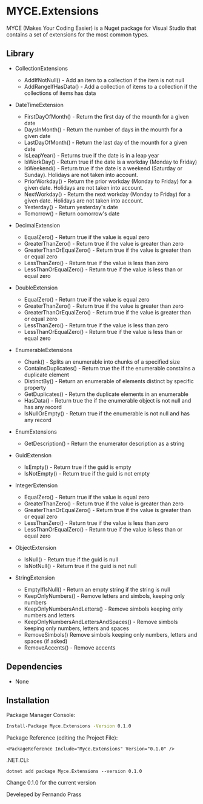 # MYCE.Extensions
MYCE (Makes Your Coding Easier) is a Nuget package for Visual Studio that contains a set of extensions for the most common types.

## Library
- CollectionExtensions
    - AddIfNotNull() - Add an item to a collection if the item is not null
    - AddRangeIfHasData() - Add a collection of items to a collection if the collections of items has data

- DateTimeExtension
    - FirstDayOfMonth() - Return the first day of the mounth for a given date
    - DaysInMonth() - Return the number of days in the mounth for a given date
    - LastDayOfMonth() - Return the last day of the mounth for a given date
    - IsLeapYear() - Returns true if the date is in a leap year
    - IsWorkDay() - Return true if the date is a workday (Monday to Friday)
    - IsWeekend() - Return true if the date is a weekend (Saturday or Sunday). Holidays are not taken into account.
    - PriorWorkday() - Return the prior workday (Monday to Friday) for a given date. Holidays are not taken into account.
    - NextWorkday() - Return the next workday (Monday to Friday) for a given date. Holidays are not taken into account.
    - Yesterday() - Return yesterday's date
    - Tomorrow() - Return oomorrow's date

- DecimalExtension
    - EqualZero() - Return true if the value is equal zero
    - GreaterThanZero() - Return true if the value is greater than zero
    - GreaterThanOrEqualZero() - Return true if the value is greater than or equal zero
    - LessThanZero() - Return true if the value is less than zero
    - LessThanOrEqualZero() - Return true if the value is less than or equal zero

- DoubleExtension
    - EqualZero() - Return true if the value is equal zero
    - GreaterThanZero() - Return true if the value is greater than zero
    - GreaterThanOrEqualZero() - Return true if the value is greater than or equal zero
    - LessThanZero() - Return true if the value is less than zero
    - LessThanOrEqualZero() - Return true if the value is less than or equal zero

- EnumerableExtensions
    - Chunk() - Splits an enumerable into chunks of a specified size
    - ContainsDuplicates() - Return true the if the enumerable constains a duplicate element
    - DistinctBy() - Return an enumerable of elements distinct by specific property
    - GetDuplicates() - Return the duplicate elements in an enumerable
    - HasData() - Return true the if the enumerable object is not null and has any record
    - IsNullOrEmpty() - Return true if the enumerable is not null and has any record

- EnumExtensions
    - GetDescription() - Return the enumerator description as a string

- GuidExtension
    - IsEmpty() - Return true if the guid is empty
    - IsNotEmpty() - Return true if the guid is not empty

- IntegerExtension
    - EqualZero() - Return true if the value is equal zero
    - GreaterThanZero() - Return true if the value is greater than zero
    - GreaterThanOrEqualZero() - Return true if the value is greater than or equal zero
    - LessThanZero() - Return true if the value is less than zero
    - LessThanOrEqualZero() - Return true if the value is less than or equal zero

- ObjectExtension
    - IsNull() - Return true if the guid is null
    - IsNotNull() - Return true if the guid is not null

- StringExtension
    - EmptyIfIsNull() - Return an empty string if the string is null
    - KeepOnlyNumbers() - Remove letters and simbols, keeping only numbers
    - KeepOnlyNumbersAndLetters() - Remove simbols keeping only numbers and letters  
    - KeepOnlyNumbersAndLettersAndSpaces() - Remove simbols keeping only numbers, letters and spaces 
    - RemoveSimbols() Remove simbols keeping only numbers, letters and spaces (if asked)
    - RemoveAccents() - Remove accents

## Dependencies
- None

## Installation

Package Manager Console:

```sh
Install-Package Myce.Extensions -Version 0.1.0
```

Package Reference (editing the Project File):
```
<PackageReference Include="Myce.Extensions" Version="0.1.0" />
```

.NET.CLI:
```
dotnet add package Myce.Extensions --version 0.1.0
```

Change 0.1.0 for the current version

Develeped by Fernando Prass